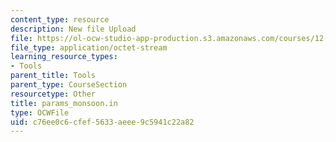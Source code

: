 ```yaml
---
content_type: resource
description: New file Upload
file: https://ol-ocw-studio-app-production.s3.amazonaws.com/courses/12-811-tropical-meteorology-spring-2011/c76ee0c6cfef5633aeee9c5941c22a82_params_monsoon.in
file_type: application/octet-stream
learning_resource_types:
- Tools
parent_title: Tools
parent_type: CourseSection
resourcetype: Other
title: params_monsoon.in
type: OCWFile
uid: c76ee0c6-cfef-5633-aeee-9c5941c22a82
---
```

